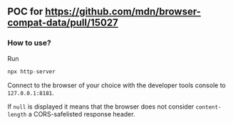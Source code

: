 ## POC for https://github.com/mdn/browser-compat-data/pull/15027

### How to use?

Run
```js
npx http-server
```
Connect to the browser of your choice with the developer tools console to `127.0.0.1:8181`.

If `null` is displayed it means that the browser does not consider `content-length` a CORS-safelisted response header.
